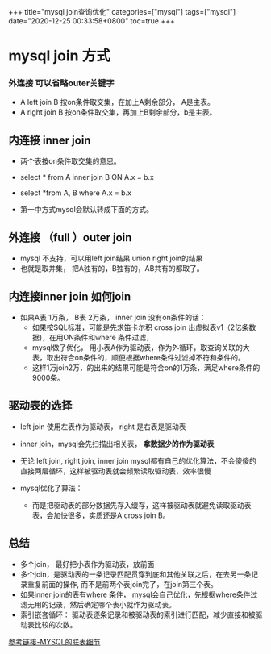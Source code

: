 +++
title="mysql join查询优化"
categories=["mysql"] 
tags=["mysql"] 
date="2020-12-25 00:33:58+0800"
toc=true
+++

# mysql join 方式


### 外连接 可以省略outer关键字
- A left join  B 按on条件取交集，在加上A剩余部分， A是主表。
- A right join B 按on条件取交集，再加上B剩余部分，b是主表。

## 内连接 inner join
- 两个表按on条件取交集的意思。
- select * from A  inner join  B ON  A.x = b.x

- select *from A, B  where A.x = b.x 

- 第一中方式mysql会默认转成下面的方式。


## 外连接 （full ）outer join 
- mysql 不支持，可以用left join结果 union  right join的结果
- 也就是取并集， 把A独有的，B独有的，AB共有的都取了。



## 内连接inner join 如何join
- 如果A表 1万条， B表 2万条， inner join 没有on条件的话：
   - 如果按SQL标准，可能是先求笛卡尔积 cross join 出虚拟表v1（2亿条数据)，在用ON条件和where 条件过滤，
   - mysql做了优化， 用小表A作为驱动表，作为外循环，取查询关联的大表，取出符合on条件的，顺便根据where条件过滤掉不符和条件的。
   - 这样1万join2万，的出来的结果可能是符合on的1万条，满足where条件的 9000条。


## 驱动表的选择
- left join 使用左表作为驱动表， right 是右表是驱动表
- inner join，mysql会先扫描出相关表， **拿数据少的作为驱动表**

- 无论 left join, right join, inner join mysql都有自己的优化算法，不会傻傻的直接两层循环，这样被驱动表就会频繁读取驱动表，效率很慢
- mysql优化了算法： 
	- 而是把驱动表的部分数据先存入缓存，这样被驱动表就避免读取驱动表表，会加快很多，实质还是A cross join B。


## 总结
- 多个join， 最好把小表作为驱动表，放前面
- 多个join，是驱动表的一条记录匹配贯穿到底和其他关联之后，在去另一条记录重复前面的操作, 而不是前两个表join完了，在join第三个表。
- 如果inner join的表有where 条件， mysql会自己优化，先根据where条件过滤无用的记录，然后确定哪个表小就作为驱动表。
- 索引嵌套循环： 驱动表逐条记录和被驱动表的索引进行匹配，减少直接和被驱动表比较的次数。



[参考链接-MYSQL的联表细节](https://www.cnblogs.com/youzhibing/p/12004986.html)

